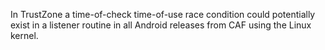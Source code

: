 In TrustZone a time-of-check time-of-use race condition could potentially exist in a listener routine in all Android releases from CAF using the Linux kernel.